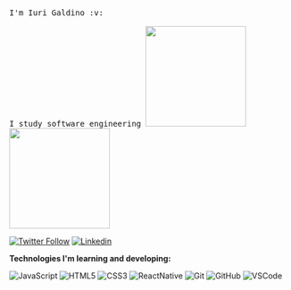   <samp>
    I'm Iuri Galdino :v:
    <br><br>
    I study software engineering 
  </samp>
<a href="https://github.com/iurimega13">
<img height="180em" src="https://github-readme-stats-eight-theta.vercel.app/api?username=iurimega13&show_icons=true&theme=radical&include_all_commits=true&count_private=true"/>
<img height="180em" src="https://github-readme-stats-eight-theta.vercel.app/api/top-langs/?username=iurimega13&layout=compact&langs_count=8&theme=radical"/></a>
<div>
  
[![Twitter Follow](https://img.shields.io/twitter/follow/IURIMEGA_13?style=social)](https://twitter.com/IURIMEGA_13)
[![Linkedin](https://img.shields.io/badge/-Linkedin-blue?style=flat-square&logo=Linkedin&logoColor=white&link=https://www.linkedin.com/in/iurimega13/)](https://www.linkedin.com/in/iurimega13/)


<b>Technologies I'm learning and developing:</b>

![JavaScript](https://img.shields.io/badge/-JavaScript-black?style=flat-square&logo=javascript)
![HTML5](https://img.shields.io/badge/-HTML5-E34F26?style=flat-square&logo=html5&logoColor=white)
![CSS3](https://img.shields.io/badge/-CSS3-1572B6?style=flat-square&logo=css3)
![ReactNative](https://img.shields.io/badge/-React%20Native-black?style=flat-square&logo=react)
![Git](https://img.shields.io/badge/-Git-black?style=flat-square&logo=git)
![GitHub](https://img.shields.io/badge/-GitHub-181717?style=flat-square&logo=github)
![VSCode](https://img.shields.io/badge/-VSCode-007ACC?style=flat-square&logo=visual-studio-code&logoColor=white)

<!--
**iurimega13/iurimega13** is a ✨ _special_ ✨ repository because its `README.md` (this file) appears on your GitHub profile.

Here are some ideas to get you started:

- 🔭 I’m currently working on ...
- 🌱 I’m currently learning ...
- 👯 I’m looking to collaborate on ...
- 🤔 I’m looking for help with ...
- 💬 Ask me about ...
- 📫 How to reach me: ...
- 😄 Pronouns: ...
- ⚡ Fun fact: ...
-->
